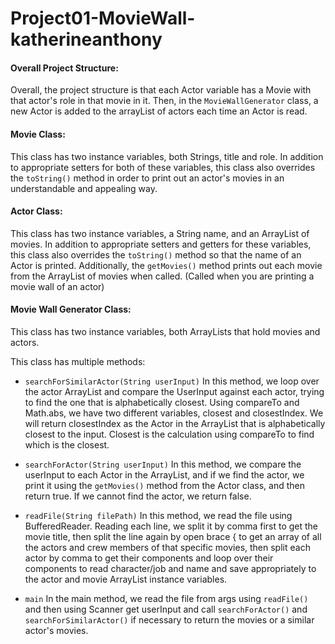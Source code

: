 # Project01-MovieWall-katherineanthony

#### Overall Project Structure:
Overall, the project structure is that each Actor variable has a Movie with that actor's role in that movie in it. Then, in the `MovieWallGenerator` class, a new Actor is added to the arrayList of actors each time an Actor is read.

#### Movie Class:
This class has two instance variables, both Strings, title and role. In addition to appropriate setters for both of these variables, this class also overrides the `toString()` method in order to print out an actor's movies in an understandable and appealing way.

#### Actor Class:
This class has two instance variables, a String name, and an ArrayList of movies. In addition to appropriate setters and getters for these variables, this class also overrides the `toString()` method so that the name of an Actor is printed. Additionally, the `getMovies()` method prints out each movie from the ArrayList of movies when called. (Called when you are printing a movie wall of an actor)

#### Movie Wall Generator Class:
This class has two instance variables, both ArrayLists that hold movies and actors.

This class has multiple methods:

- `searchForSimilarActor(String userInput)`
In this method, we loop over the actor ArrayList and compare the UserInput against each actor, trying to find the one that is alphabetically closest. Using compareTo and Math.abs, we have two different variables, closest and closestIndex. We will return closestIndex as the Actor in the ArrayList that is alphabetically closest to the input. Closest is the calculation using compareTo to find which is the closest.

- `searchForActor(String userInput)`
In this method, we compare the userInput to each Actor in the ArrayList, and if we find the actor, we print it using the `getMovies()` method from the Actor class, and then return true. If we cannot find the actor, we return false.

- `readFile(String filePath)` In this method, we read the file using BufferedReader. Reading each line, we split it by comma first to get the movie title, then split the line again by open brace { to get an array of all the actors and crew members of that specific movies, then split each actor by comma to get their components and loop over their components to read character/job and name and save appropriately to the actor and movie ArrayList instance variables.

- `main`
In the main method, we read the file from args using `readFile()` and then using Scanner get userInput and call `searchForActor()` and `searchForSimilarActor()` if necessary to return the movies or a similar actor's movies.